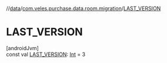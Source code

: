 //[data](../../index.md)/[com.veles.purchase.data.room.migration](index.md)/[LAST_VERSION](-l-a-s-t_-v-e-r-s-i-o-n.md)

# LAST_VERSION

[androidJvm]\
const val [LAST_VERSION](-l-a-s-t_-v-e-r-s-i-o-n.md): [Int](https://kotlinlang.org/api/latest/jvm/stdlib/kotlin/-int/index.html) = 3
